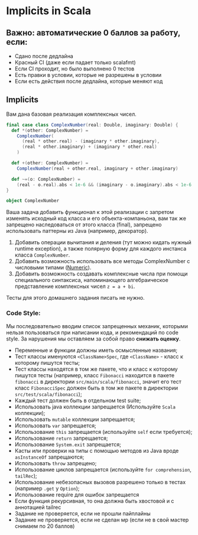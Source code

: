 # Implicits in Scala

## Важно: автоматические 0 баллов за работу, если:
* Сдано после дедлайна
* Красный CI (даже если падает только scalafmt)
* Если CI проходит, но было выполнено 0 тестов
* Есть правки в условии, которые не разрешены в условии
* Если есть действия после дедлайна, которые меняют код 

## Implicits

Вам дана базовая реализация комплексных чисел.

```scala
final case class ComplexNumber(real: Double, imaginary: Double) {
  def *(other: ComplexNumber) =
    ComplexNumber(
      (real * other.real) - (imaginary * other.imaginary),
      (real * other.imaginary) + (imaginary * other.real)
    )

  def +(other: ComplexNumber) =
    ComplexNumber(real + other.real, imaginary + other.imaginary)

  def ~=(o: ComplexNumber) =
    (real - o.real).abs < 1e-6 && (imaginary - o.imaginary).abs < 1e-6
}

object ComplexNumber
```

Ваша задача добавить функционал к этой реализации с запретом изменять исходный код класса и его объекта-компаньона, вам
так же запрещено наследоваться от этого класса (final), запрещено использовать паттерны из Java (например, декоратор).

1. Добавить операции вычитания и деления (тут можно кидать нужный runtime exception), а также полярную форму для каждого
   инстанса класса `ComplexNumber`.
2. Добавить возможность использовать все методы ComplexNumber с числовыми
   типами ([Numeric](https://www.scala-lang.org/api/2.13.10/scala/math/Numeric.html)).
3. Добавить возможность создавать комплексные числа при помощи специального синтаксиса, напоминающего алгебраическое
   представление комплексных чисел `z = a + bi`.

Тесты для этого домашнего задания писать не нужно. 

### Code Style:

Мы последовательно вводим список запрещенных механик, которыми нельзя пользоваться при написании кода, и рекомендаций по
code style. За нарушения мы оставляем за собой право **снижать оценку**.

* Переменные и функции должны иметь осмысленные названия;
* Тест классы именуются `<ClassName>Spec`, где `<ClassName>` - класс к которому пишутся тесты;
* Тест классы находятся в том же пакете, что и класс к которому пишутся тесты (например, класс `Fibonacci` находится в
  пакете `fibonacci` в директории `src/main/scala/fibonacci`, значит его тест класс `FibonacciSpec` должен быть в том же
  пакете в директории `src/test/scala/fibonacci`);
* Каждый тест должен быть в отдельном test suite;
* Использовать java коллекции запрещается (Используйте `Scala` коллекции);
* Использовать `mutable` коллекции запрещается;
* Использовать `var` запрещается;
* Использование `this` запрещается (используйте `self` если требуется);
* Использование `return` запрещается;
* Использование `System.exit` запрещается;
* Касты или проверки на типы с помощью методов из Java вроде `asInstanceOf` запрещаются;
* Использовать `throw` запрещено;
* Использование циклов запрещается (используйте `for comprehension`, `tailRec`);
* Использование небезопасных вызовов разрешено только в тестах (например `.get` у `Option`);
* Использование require для ошибок запрещается
* Если функция рекурсивная, то она должна быть хвостовой и c аннотацией tailrec
* Задание не проверяется, если не прошли пайплайны
* Задание не проверяется, если не сделан мр (если не в свой мастер снимаем по 20 баллов)
